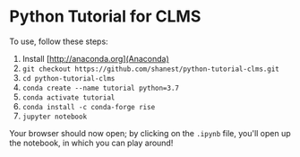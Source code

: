 # Python Tutorial for CLMS

To use, follow these steps:
1. Install [http://anaconda.org](Anaconda)
2. `git checkout https://github.com/shanest/python-tutorial-clms.git`
3. `cd python-tutorial-clms`
4. `conda create --name tutorial python=3.7`
5. `conda activate tutorial`
6. `conda install -c conda-forge rise`
7. `jupyter notebook`

Your browser should now open; by clicking on the `.ipynb` file, you'll open up the notebook, in which you can play around!
